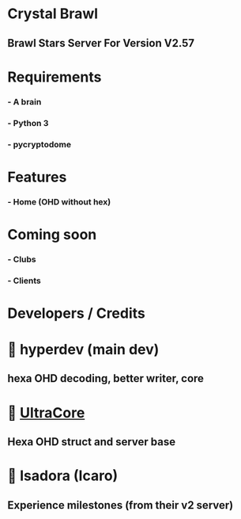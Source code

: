 # Crystal Brawl
## Brawl Stars Server For Version V2.57 

# Requirements
### - A brain
### - Python 3
### - pycryptodome

# Features 
### - Home (OHD without hex)

# Coming soon 
### - Clubs
### - Clients

# Developers / Credits

# 👤 hyperdev (main dev)
## hexa OHD decoding, better writer, core

# 👤 [UltraCore](https://github.com/Ultracorerecovery/Ultracore-Classic-Server-main)
## Hexa OHD struct and server base 

# 👤 Isadora (Icaro)
## Experience milestones (from their v2 server)
